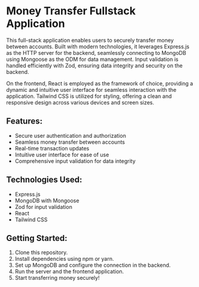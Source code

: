 # Money Transfer Fullstack Application

This full-stack application enables users to securely transfer money between accounts. Built with modern technologies, it leverages Express.js as the HTTP server for the backend, seamlessly connecting to MongoDB using Mongoose as the ODM for data management. Input validation is handled efficiently with Zod, ensuring data integrity and security on the backend.

On the frontend, React is employed as the framework of choice, providing a dynamic and intuitive user interface for seamless interaction with the application. Tailwind CSS is utilized for styling, offering a clean and responsive design across various devices and screen sizes.

## Features:
- Secure user authentication and authorization
- Seamless money transfer between accounts
- Real-time transaction updates
- Intuitive user interface for ease of use
- Comprehensive input validation for data integrity

## Technologies Used:
- Express.js
- MongoDB with Mongoose
- Zod for input validation
- React
- Tailwind CSS

## Getting Started:
1. Clone this repository.
2. Install dependencies using npm or yarn.
3. Set up MongoDB and configure the connection in the backend.
4. Run the server and the frontend application.
5. Start transferring money securely!
